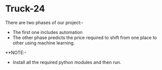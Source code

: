 # Truck-24

There are two phases of our project:-
- The first one includes automation
- The other phase predicts the price required to shift from one place to other using machine learning.

**NOTE:-
- Install all the required python modules and then run.
